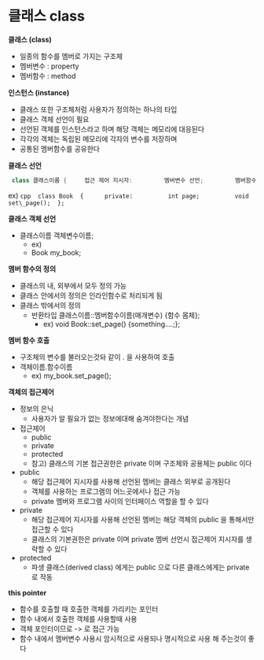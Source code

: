 # 클래스 class

**클래스 (class)**

- 일종의 함수를 멤버로 가지는 구조체
- 멤버변수 : property
- 멤버함수 : method

**인스턴스 (instance)**

- 클래스 또한 구조체처럼 사용자가 정의하는 하나의 타입
- 클래스 객체 선언이 필요
- 선언된 객체를 인스턴스라고 하며 해당 객체는 메모리에 대응된다
- 각각의 객체는 독립된 메모리에 각자의 변수를 저장하며
- 공통된 멤버함수를 공유한다

**클래스 선언**

```cpp
 class 클래스이름 {     접근 제어 지시자:         멤버변수 선언;         멤버함수의 원형; };
```

ex) `cpp  class Book  {      private:          int page;          void set\_page();  };`

**클래스 객체 선언**

- 클래스이름 객체변수이름;
    - ex)
    - Book my_book;

**멤버 함수의 정의**

- 클래스의 내, 외부에서 모두 정의 가능
- 클래스 안에서의 정의은 인라인함수로 처리되게 됨
- 클래스 밖에서의 정의
    - 반환타입 클래스이름::멤버함수이름(매개변수) {함수 몸체};
        - ex) void Book::set_page() {something….;};

**멤버 함수 호출**

- 구조체의 변수를 불러오는것돠 같이 . 을 사용하여 호출
- 객체이름.함수이름
    - ex) my_book.set_page();

**객체의 접근제어**

- 정보의 은닉
    - 사용자가 알 필요가 없는 정보에대해 숨겨야한다는 개념
- 접근제어
    - public
    - private
    - protected
    - 참고) 클래스의 기본 접근권한은 private 이며 구조체와 공용체는 public 이다
- public
    - 해당 접근제어 지시자를 사용해 선언된 멤버는 클래스 외부로 공개된다
    - 객체를 사용하는 프로그램의 어느곳에서나 접근 가능
    - private 멤버와 프로그램 사이의 인터페이스 역할을 할 수 있다
- private
    - 해당 접근제어 지시자를 사용해 선언된 멤버는 해당 객체의 public 을 통해서만 접근할 수 있다
    - 클래스의 기본권한은 private 이며 private 멤버 선언시 접근제어 지시자를 생략할 수 있다
- protected
    - 파생 클래스(derived class) 에게는 public 으로 다른 클래스에게는 private 로 작동

**this pointer**

- 함수를 호출할 때 호출한 객체를 가리키는 포인터
- 함수 내에서 호출한 객체를 사용할때 사용
- 객체 포인터이므로 -> 로 접근 가능
- 함수 내에서 멤버변수 사용시 암시적으로 사용되나 명시적으로 사용 해 주는것이 좋다